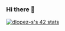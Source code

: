 ### Hi there 👋
[![dlopez-s's 42 stats](https://badge42.vercel.app/api/v2/cl98qkwbk00160gliy0vl56v7/stats?cursusId=21&coalitionId=66)](https://github.com/JaeSeoKim/badge42)
<!--
**dloopezz/dloopezz** is a ✨ _special_ ✨ repository because its `README.md` (this file) appears on your GitHub profile.

Here are some ideas to get you started:

- 🔭 I’m currently working on ...
- 🌱 I’m currently learning ...
- 👯 I’m looking to collaborate on ...
- 🤔 I’m looking for help with ...
- 💬 Ask me about ...
- 📫 How to reach me: ...
- 😄 Pronouns: ...
- ⚡ Fun fact: ...
-->
